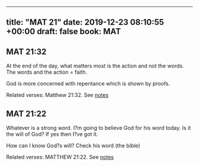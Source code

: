 
---
title: "MAT 21"
date: 2019-12-23 08:10:55 +00:00
draft: false
book: MAT
---

## MAT 21:32

At the end of the day, what matters most is the action and not the words. The words and the action = faith.

God is more concerned with repentance which is shown by proofs.

Related verses: Matthew 21:32. See [notes](https://my.bible.com/notes/3325518153433998057)


## MAT 21:22

Whatever is a strong word. I?m going to believe God for his word today. Is it the will of God? If yes then I?ve got it. 

How can I know God?s will? Check his word (the bible)

Related verses: MATTHEW 21:22. See [notes](https://my.bible.com/notes/2796647539494609519)

